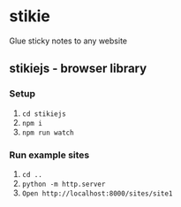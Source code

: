# stikie

Glue sticky notes to any website

## stikiejs - browser library

### Setup

1. `cd stikiejs`
1. `npm i`
1. `npm run watch`

### Run example sites

1. `cd ..`
1. `python -m http.server`
1. `Open http://localhost:8000/sites/site1`
